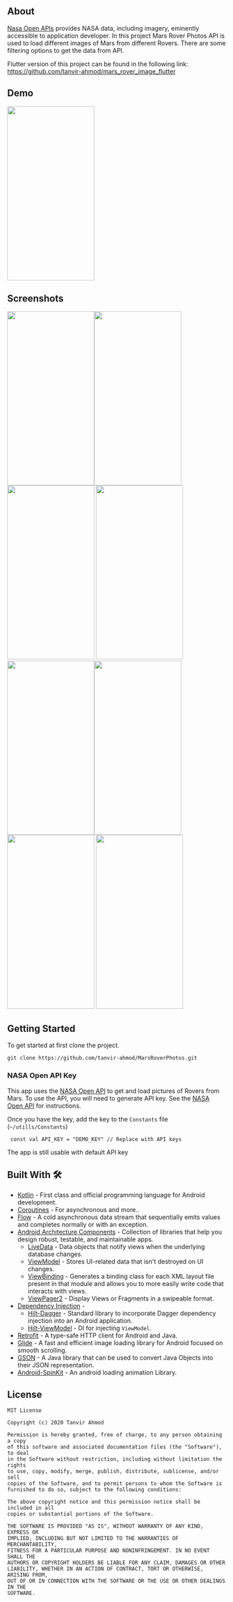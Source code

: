 ## About

[Nasa Open APIs](https://api.nasa.gov/) provides NASA data, including imagery, eminently accessible to application developer. In this project Mars Rover Photos API is used to load different images of Mars from different Rovers. There are some filtering options to get the data from API. 

Flutter version of this project can be found in the following link:
https://github.com/tanvir-ahmod/mars_rover_image_flutter

## Demo
<img src="https://github.com/tanvir-ahmod/MarsRoverPhotos/blob/master/screenshots/demo.gif" height="400" width="200">

## Screenshots

<img src="https://github.com/tanvir-ahmod/MarsRoverPhotos/blob/master/screenshots/Screenshot_2020-08-15-12-52-41-145_com.example.marsroverPhotos.jpg" height="400" width="200"><img src="https://github.com/tanvir-ahmod/MarsRoverPhotos/blob/master/screenshots/Screenshot_2020-08-15-12-52-48-539_com.example.marsroverPhotos.jpg" height="400" width="200"><img src="https://github.com/tanvir-ahmod/MarsRoverPhotos/blob/master/screenshots/Screenshot_2020-08-15-12-52-52-669_com.example.marsroverPhotos.jpg" height="400" width="200">
<img src="https://github.com/tanvir-ahmod/MarsRoverPhotos/blob/master/screenshots/Screenshot_2020-08-15-12-52-56-246_com.example.marsroverPhotos.jpg" height="400" width="200"><img src="https://github.com/tanvir-ahmod/MarsRoverPhotos/blob/master/screenshots/Screenshot_2020-08-15-12-53-02-279_com.example.marsroverPhotos.jpg" height="400" width="200"><img src="https://github.com/tanvir-ahmod/MarsRoverPhotos/blob/master/screenshots/Screenshot_2020-08-15-12-53-06-383_com.example.marsroverPhotos.jpg" height="400" width="200"><img src="https://github.com/tanvir-ahmod/MarsRoverPhotos/blob/master/screenshots/Screenshot_2020-08-15-12-53-11-694_com.example.marsroverPhotos.jpg" height="400" width="200">
<img src="https://github.com/tanvir-ahmod/MarsRoverPhotos/blob/master/screenshots/Screenshot_2020-08-15-12-53-21-616_com.example.marsroverPhotos.jpg" height="400" width="200">


## Getting Started

To get started at first clone the project.

```
git clone https://github.com/tanvir-ahmod/MarsRoverPhotos.git
```

### NASA Open API Key

This app uses the [NASA Open API](https://api.nasa.gov/) to get and load pictures of Rovers from Mars. To use the API, you will need to generate API key. See the [NASA Open API](https://api.nasa.gov/) for instructions.

Once you have the key, add the key to the `Constants` file (`~/utills/Constants`)

```
 const val API_KEY = "DEMO_KEY" // Replace with API keys
```

The app is still usable with default API key


## Built With 🛠

- [Kotlin](https://kotlinlang.org/) - First class and official programming language for Android development.
- [Coroutines](https://kotlinlang.org/docs/reference/coroutines-overview.html) - For asynchronous and more..
- [Flow](https://kotlin.github.io/kotlinx.coroutines/kotlinx-coroutines-core/kotlinx.coroutines.flow/-flow/) - A cold asynchronous data stream that sequentially emits values and completes normally or with an exception.
- [Android Architecture Components](https://developer.android.com/topic/libraries/architecture) - Collection of libraries that help you design robust, testable, and maintainable apps.
  - [LiveData](https://developer.android.com/topic/libraries/architecture/livedata) - Data objects that notify views when the underlying database changes.
  - [ViewModel](https://developer.android.com/topic/libraries/architecture/viewmodel) - Stores UI-related data that isn't destroyed on UI changes. 
  - [ViewBinding](https://developer.android.com/topic/libraries/view-binding) - Generates a binding class for each XML layout file present in that module and allows you to more easily write code that interacts with views.
  - [ViewPager2](https://developer.android.com/jetpack/androidx/releases/viewpager2) - Display Views or Fragments in a swipeable format.
- [Dependency Injection](https://developer.android.com/training/dependency-injection) - 
  - [Hilt-Dagger](https://dagger.dev/hilt/) - Standard library to incorporate Dagger dependency injection into an Android application.
  - [Hilt-ViewModel](https://developer.android.com/training/dependency-injection/hilt-jetpack) - DI for injecting `ViewModel`.
- [Retrofit](https://square.github.io/retrofit/) - A type-safe HTTP client for Android and Java.
- [Glide](https://bumptech.github.io/glide/) - A fast and efficient image loading library for Android focused on smooth scrolling.
- [GSON](https://github.com/google/gson) - A Java library that can be used to convert Java Objects into their JSON representation.
- [Android-SpinKit](https://github.com/ybq/Android-SpinKit) - An android loading animation Library.

## License

```
MIT License

Copyright (c) 2020 Tanvir Ahmod

Permission is hereby granted, free of charge, to any person obtaining a copy
of this software and associated documentation files (the "Software"), to deal
in the Software without restriction, including without limitation the rights
to use, copy, modify, merge, publish, distribute, sublicense, and/or sell
copies of the Software, and to permit persons to whom the Software is
furnished to do so, subject to the following conditions:

The above copyright notice and this permission notice shall be included in all
copies or substantial portions of the Software.

THE SOFTWARE IS PROVIDED "AS IS", WITHOUT WARRANTY OF ANY KIND, EXPRESS OR
IMPLIED, INCLUDING BUT NOT LIMITED TO THE WARRANTIES OF MERCHANTABILITY,
FITNESS FOR A PARTICULAR PURPOSE AND NONINFRINGEMENT. IN NO EVENT SHALL THE
AUTHORS OR COPYRIGHT HOLDERS BE LIABLE FOR ANY CLAIM, DAMAGES OR OTHER
LIABILITY, WHETHER IN AN ACTION OF CONTRACT, TORT OR OTHERWISE, ARISING FROM,
OUT OF OR IN CONNECTION WITH THE SOFTWARE OR THE USE OR OTHER DEALINGS IN THE
SOFTWARE.
